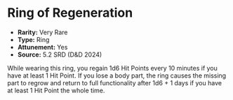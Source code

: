 # Ring of Regeneration

- **Rarity:** Very Rare
- **Type:** Ring
- **Attunement:** Yes
- **Source:** 5.2 SRD (D&D 2024)

While wearing this ring, you regain 1d6 Hit Points every 10 minutes if you have at least 1 Hit Point. If you lose a body part, the ring causes the missing part to regrow and return to full functionality after 1d6 + 1 days if you have at least 1 Hit Point the whole time.
